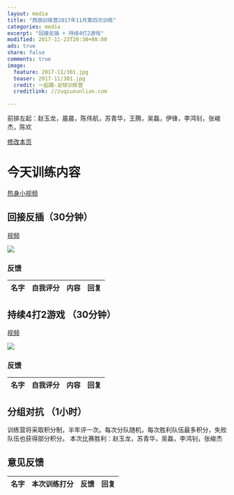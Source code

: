 ```yaml
---
layout: media
title: "西丽训练营2017年11月第四次训练"
categories: media
excerpt: "回接反插 + 持续4打2游戏"
modified: 2017-11-23T20:30+08:00
ads: true
share: false
comments: true
image:
  feature: 2017-11/301.jpg
  teaser: 2017-11/301.jpg
  credit: 一起踢·足球训练营
  creditlink: //zuqiuxunlian.com

---
```

前排左起：赵玉龙，晨晨，陈伟航，苏青华，王腾，吴磊，伊锋，李鸿钊，张峻杰，陈欢


<a href="https://github.com/zuqiuxunlian/zuqiuxunlian/edit/gh-pages/_posts/media/2017-11-23-training-20171123.md" class="btn-info">修改本页</a>

# 今天训练内容
<a href="???" class="btn-success">热身小视频</a>

## 回接反插（30分钟）
<a href="???" class="btn-success">视频</a>

![]({{site.url}}/images/2017-11/002.png)

### 反馈

名字|自我评分|内容|回复
---|---|---|---

## 持续4打2游戏 （30分钟）
<a href="???" class="btn-success">视频</a>

![]({{site.url}}/images/2017-11/003.png)

### 反馈

名字|自我评分|内容|回复
---|---|---|---

## 分组对抗 （1小时）
训练营将采取积分制，半年评一次。每次分队随机，每次胜利队伍最多积分，失败队伍也获得部分积分。
本次比赛胜利：赵玉龙，苏青华，吴磊，李鸿钊，张峻杰

## 意见反馈

名字|本次训练打分|反馈|回复|
---|---|---|---
